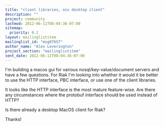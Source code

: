 ```yaml
---
title: "client libraries, osx desktop client"
description: ""
project: community
lastmod: 2012-06-11T08:04:36-07:00
sitemap:
  priority: 0.2
layout: mailinglistitem
mailinglist_id: "msg07657"
author_name: "Alex Leverington"
project_section: "mailinglistitem"
sent_date: 2012-06-11T08:04:36-07:00
---
```


I'm building a macos gui for various nosql/key-value/document servers and have 
a few questions. For Riak I'm looking into whether it would it be better to use 
the HTTP interface, PBC interface, or use one of the client libraries.

It looks like the HTTP interface is the most mature feature-wise. Are there any 
circumstances where the protobuf interface should be used instead of HTTP?


Is there already a desktop MacOS client for Riak?

Thanks!
